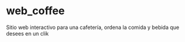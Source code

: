 # web_coffee
Sitio web interactivo para una cafetería, ordena la comida y bebida que desees en un clik
